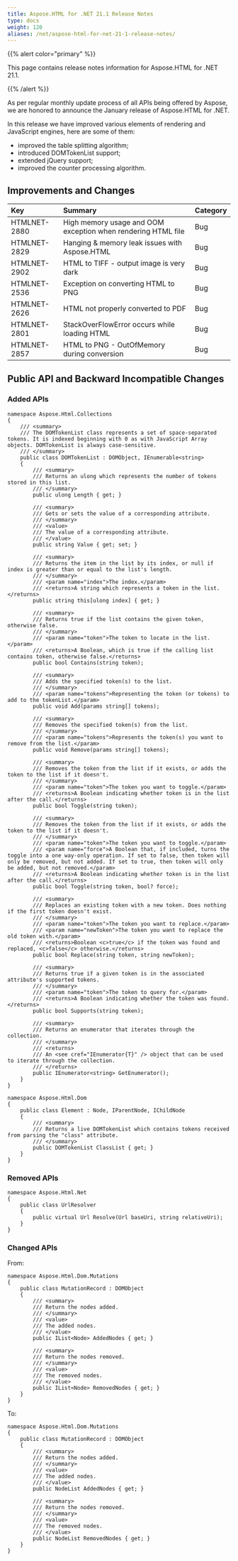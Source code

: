```yaml
---
title: Aspose.HTML for .NET 21.1 Release Notes
type: docs
weight: 120
aliases: /net/aspose-html-for-net-21-1-release-notes/
---
```


{{% alert color="primary" %}} 

This page contains release notes information for Aspose.HTML for .NET 21.1.

{{% /alert %}} 

As per regular monthly update process of all APIs being offered by Aspose, we are honored to announce the January release of Aspose.HTML for .NET.

In this release we have improved various elements of rendering and JavaScript engines, here are some of them:

- improved the table splitting algorithm;
- introduced DOMTokenList support;
- extended jQuery support;
- improved the counter processing algorithm.

## **Improvements and Changes**

|**Key**|**Summary**|**Category**|
| :- | :- | :- |
|HTMLNET-2880|High memory usage and OOM exception when rendering HTML file|Bug|
|HTMLNET-2829|Hanging & memory leak issues with Aspose.HTML|Bug|
|HTMLNET-2902|HTML to TIFF - output image is very dark|Bug|
|HTMLNET-2536|Exception on converting HTML to PNG|Bug|
|HTMLNET-2626|HTML not properly converted to PDF|Bug|
|HTMLNET-2801|StackOverFlowError occurs while loading HTML|Bug|
|HTMLNET-2857|HTML to PNG - OutOfMemory during conversion|Bug|

## **Public API and Backward Incompatible Changes**
### **Added APIs**

```
namespace Aspose.Html.Collections
{
    /// <summary>
    /// The DOMTokenList class represents a set of space-separated tokens. It is indexed beginning with 0 as with JavaScript Array objects. DOMTokenList is always case-sensitive.
    /// </summary>
    public class DOMTokenList : DOMObject, IEnumerable<string>
    {
        /// <summary>
        /// Returns an ulong which represents the number of tokens stored in this list.
        /// </summary>
        public ulong Length { get; }

        /// <summary>
        /// Gets or sets the value of a corresponding attribute.
        /// </summary>
        /// <value>
        /// The value of a corresponding attribute.
        /// </value>
        public string Value { get; set; }

        /// <summary>
        /// Returns the item in the list by its index, or null if index is greater than or equal to the list's length.
        /// </summary>
        /// <param name="index">The index.</param>
        /// <returns>A string which represents a token in the list.</returns>
        public string this[ulong index] { get; }

        /// <summary>
        /// Returns true if the list contains the given token, otherwise false.
        /// </summary>
        /// <param name="token">The token to locate in the list.</param>
        /// <returns>A Boolean, which is true if the calling list contains token, otherwise false.</returns>
        public bool Contains(string token);

        /// <summary>
        /// Adds the specified token(s) to the list.
        /// </summary>
        /// <param name="tokens">Representing the token (or tokens) to add to the tokenList.</param>
        public void Add(params string[] tokens);

        /// <summary>
        /// Removes the specified token(s) from the list.
        /// </summary>
        /// <param name="tokens">Represents the token(s) you want to remove from the list.</param>
        public void Remove(params string[] tokens);

        /// <summary>
        /// Removes the token from the list if it exists, or adds the token to the list if it doesn't.
        /// </summary>
        /// <param name="token">The token you want to toggle.</param>
        /// <returns>A Boolean indicating whether token is in the list after the call.</returns>
        public bool Toggle(string token);

        /// <summary>
        /// Removes the token from the list if it exists, or adds the token to the list if it doesn't.
        /// </summary>
        /// <param name="token">The token you want to toggle.</param>
        /// <param name="force">A Boolean that, if included, turns the toggle into a one way-only operation. If set to false, then token will only be removed, but not added. If set to true, then token will only be added, but not removed.</param>
        /// <returns>A Boolean indicating whether token is in the list after the call.</returns>
        public bool Toggle(string token, bool? force);

        /// <summary>
        /// Replaces an existing token with a new token. Does nothing if the first token doesn't exist.
        /// </summary>
        /// <param name="token">The token you want to replace.</param>
        /// <param name="newToken">The token you want to replace the old token with.</param>
        /// <returns>Boolean <c>true</c> if the token was found and replaced, <c>false</c> otherwise.</returns>
        public bool Replace(string token, string newToken);

        /// <summary>
        /// Returns true if a given token is in the associated attribute's supported tokens.
        /// </summary>
        /// <param name="token">The token to query for.</param>
        /// <returns>A Boolean indicating whether the token was found.</returns>
        public bool Supports(string token);

        /// <summary>
        /// Returns an enumerator that iterates through the collection.
        /// </summary>
        /// <returns>
        /// An <see cref="IEnumerator{T}" /> object that can be used to iterate through the collection.
        /// </returns>
        public IEnumerator<string> GetEnumerator();
    }
}
```

```
namespace Aspose.Html.Dom
{
    public class Element : Node, IParentNode, IChildNode
    {
        /// <summary>
        /// Returns a live DOMTokenList which contains tokens received from parsing the "class" attribute.
        /// </summary>
        public DOMTokenList ClassList { get; }
    }
}
```

### **Removed APIs**

```
namespace Aspose.Html.Net
{
    public class UrlResolver
    {
        public virtual Url Resolve(Url baseUri, string relativeUri);
    }
}
```

### **Changed APIs**

From:

```
namespace Aspose.Html.Dom.Mutations
{
    public class MutationRecord : DOMObject
    {
        /// <summary>
        /// Return the nodes added.
        /// </summary>
        /// <value>
        /// The added nodes.
        /// </value>
        public IList<Node> AddedNodes { get; }

        /// <summary>
        /// Return the nodes removed. 
        /// </summary>
        /// <value>
        /// The removed nodes.
        /// </value>
        public IList<Node> RemovedNodes { get; }
    }
}
```

To:

```
namespace Aspose.Html.Dom.Mutations
{
    public class MutationRecord : DOMObject
    {
        /// <summary>
        /// Return the nodes added.
        /// </summary>
        /// <value>
        /// The added nodes.
        /// </value>
        public NodeList AddedNodes { get; }

        /// <summary>
        /// Return the nodes removed. 
        /// </summary>
        /// <value>
        /// The removed nodes.
        /// </value>
        public NodeList RemovedNodes { get; }
    }
}
```